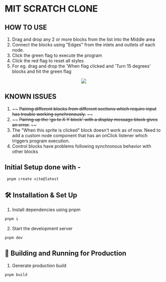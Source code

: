 # MIT SCRATCH CLONE

## HOW TO USE

1. Drag and drop any 2 or more blocks from the list into the Middle area
2. Connect the blocks using "Edges" from the inlets and outlets of each node.
3. Click the green flag to execute the program
4. Click the red flag to reset all styles
5. For eg. drag and drop the 'When flag clicked and 'Turn 15 degrees' blocks and hit the green flag

<p align="center">
    <img src="https://ik.imagekit.io/36athv2v82c8/Screenshot_2023-06-27_093058_lUPUdLxz2.png?updatedAt=1687838475015" />
</p>

## KNOWN ISSUES

1. ~~ ~~Pairing different blocks from different sections which require input has trouble working synchronously.~~ ~~
2. ~~ ~~Pairing up the 'go to X Y block' with a display message block gives an error.~~ ~~
3. The "When this sprite is clicked" block doesn't work as of now. Need to add a custom node component that has an onClick listener which triggers program execution.
4. Control blocks have problems following synchronous behavior with other blocks

## Initial Setup done with -

```sh
 pnpm create vite@latest
```

## 🛠 Installation & Set Up

1. Install dependencies using pnpm

```sh
pnpm i
```

2. Start the development server

```sh
pnpm dev
```

## 🚀 Building and Running for Production

1. Generate production build

```sh
pnpm build
```
